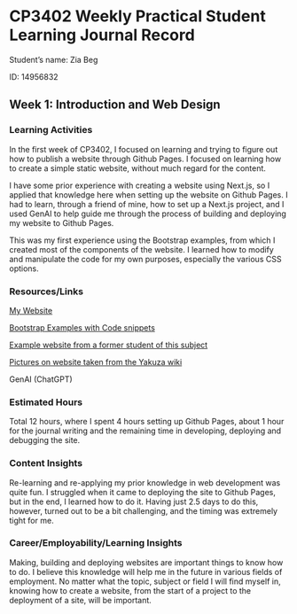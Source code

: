 # CP3402 Weekly Practical Student Learning Journal Record
Student’s name: Zia Beg

ID: 14956832

## Week 1: Introduction and Web Design

### Learning Activities

In the first week of CP3402, I focused on learning and trying to figure out how to publish a website through Github Pages. I focused on learning how to create a simple static website, without much regard for the content. 

I have some prior experience with creating a website using Next.js, so I applied that knowledge here when setting up the website on Github Pages. I had to learn, through a friend of mine, how to set up a Next.js project, and I used GenAI to help guide me through the process of building and deploying my website to Github Pages.

This was my first experience using the Bootstrap examples, from which I created most of the components of the website. I learned how to modify and manipulate the code for my own purposes, especially the various CSS options.

### Resources/Links

[My Website](https://s235124.github.io/startupAssignment1)

[Bootstrap Examples with Code snippets](https://getbootstrap.com/docs/5.1/examples/)

[Example website from a former student of this subject](https://github.com/ChealseaTan/CP3402-Practical-1/tree/main)

[Pictures on website taken from the Yakuza wiki](https://yakuza.fandom.com/wiki/Yakuza_Wiki)

GenAI (ChatGPT)

### Estimated Hours

Total 12 hours, where I spent 4 hours setting up Github Pages, about 1 hour for the journal writing and the remaining time in developing, deploying and debugging the site.

### Content Insights

Re-learning and re-applying my prior knowledge in web development was quite fun. I struggled when it came to deploying the site to Github Pages, but in the end, I learned how to do it. Having just 2.5 days to do this, however, turned out to be a bit challenging, and the timing was extremely tight for me.

### Career/Employability/Learning Insights

Making, building and deploying websites are important things to know how to do. I believe this knowledge will help me in the future in various fields of employment. No matter what the topic, subject or field I will find myself in, knowing how to create a website, from the start of a project to the deployment of a site, will be important.